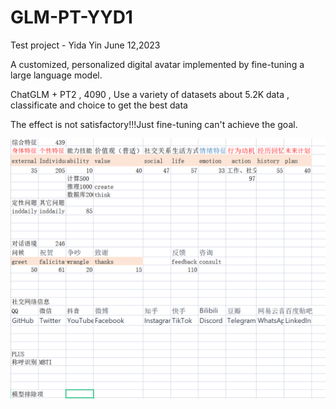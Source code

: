 # GLM-PT-YYD1

Test project - Yida Yin June 12,2023

A customized, personalized digital avatar implemented by fine-tuning a large language model.

ChatGLM + PT2 , 4090 , Use a variety of datasets about 5.2K data , classificate and choice to get the best data

The effect is not satisfactory!!!Just fine-tuning can't achieve the goal.

![](./resource/p2.png)
